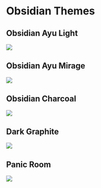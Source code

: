 # Obsidian Themes


## Obsidian Ayu Light

![](ayu2.png)

## Obsidian Ayu Mirage

![](ayu1.png)

## Obsidian Charcoal

![](charcoal.png)

## Dark Graphite

![](graphite.png)

## Panic Room

![](panic.png)
